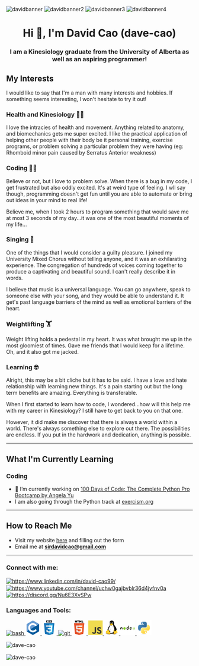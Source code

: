 ![davidbanner](https://github.com/dave-cao/dave-cao/assets/63488152/029e88f5-260d-4e67-99e2-cc77bd69279d)
![davidbanner2](https://github.com/dave-cao/dave-cao/assets/63488152/682138fe-7670-4548-886f-f72b6281ea91)
![davidbanner3](https://github.com/dave-cao/dave-cao/assets/63488152/850440fe-f282-4393-8248-1348c5229088)
![davidbanner4](https://github.com/dave-cao/dave-cao/assets/63488152/012ebb33-3be1-489b-8548-9aeaa2ba1a03)


<h1 align="center">Hi 👋, I'm David Cao (dave-cao)</h1>
<h3 align="center">I am a Kinesiology graduate from the University of Alberta as well as an aspiring programmer!</h3>

## My Interests

I would like to say that I'm a man with many interests and hobbies. If something seems interesting, I won't hesitate to try it out!

### Health and Kinesiology 🏃‍♂️

I love the intracies of health and movement. Anything related to anatomy, and biomechanics gets me super excited. I like the practical application of helping other people with their body be it personal training, exercise programs, or problem solving a particular problem they were having (eg: Rhomboid minor pain caused by Serratus Anterior weakness)

### Coding 👨‍💻

Believe or not, but I love to problem solve. When there is a bug in my code, I get frustrated but also oddly excited. It's at weird type of feeling. I wll say though, programming doesn't get fun until you are able to automate or bring out ideas in your mind to real life!

Believe me, when I took 2 hours to program something that would save me at most 3 seconds of my day...it was one of the most beautiful moments of my life...

### Singing 🎤

One of the things that I would consider a guilty pleasure. I joined my University Mixed Chorus without telling anyone, and it was an exhilarating experience. The congregation of hundreds of voices coming together to produce a captivating and beautiful sound. I can't really describe it in words.

I believe that music is a universal language. You can go anywhere, speak to someone else with your song, and they would be able to understand it. It get's past language barriers of the mind as well as emotional barriers of the heart.

### Weightlifting 🏋️

Weight lifting holds a pedestal in my heart. It was what brought me up in the most gloomiest of times. Gave me friends that I would keep for a lifetime. Oh, and it also got me jacked.

### Learning 🤓

Alright, this may be a bit cliche but it has to be said. I have a love and hate relationship with learning new things. It's a pain starting out but the long term benefits are amazing. Everything is transferable.

When I first started to learn how to code, I wondered...how will this help me with my career in Kinesiology? I still have to get back to you on that one.

However, it did make me discover that there is always a world within a world. There's always something else to explore out there. The possibilities are endless. If you put in the hardwork and dedication, anything is possible.

---

## What I'm Currently Learning

### Coding

- 🔭 I’m currently working on [100 Days of Code: The Complete Python Pro Bootcamp by Angela Yu](https://github.com/dave-cao/100-Days-of-Code-Python)
- I am also going through the Python track at [exercism.org](https://exercism.org/)

---

## How to Reach Me

- Visit my website [here](https://davidcao.xyz/) and filling out the form
- Email me at **sirdavidcao@gmail.com**

---
<h3 align="left">Connect with me:</h3>
<p align="left">
<a href="https://www.linkedin.com/in/david-cao99/" target="blank"><img align="center" src="https://raw.githubusercontent.com/rahuldkjain/github-profile-readme-generator/master/src/images/icons/Social/linked-in-alt.svg" alt="https://www.linkedin.com/in/david-cao99/" height="30" width="40" /></a>
<a href="https://www.youtube.com/channel/UChW0GajbvBLr36d4JVFnV0A" target="blank"><img align="center" src="https://raw.githubusercontent.com/rahuldkjain/github-profile-readme-generator/master/src/images/icons/Social/youtube.svg" alt="https://www.youtube.com/channel/uchw0gajbvblr36d4jvfnv0a" height="30" width="40" /></a>
<a href="https://discord.gg/https://discord.gg/Nu6E3XvSPw" target="blank"><img align="center" src="https://raw.githubusercontent.com/rahuldkjain/github-profile-readme-generator/master/src/images/icons/Social/discord.svg" alt="https://discord.gg/Nu6E3XvSPw" height="30" width="40" /></a>
</p>

<h3 align="left">Languages and Tools:</h3>
<p align="left"> <a href="https://www.gnu.org/software/bash/" target="_blank" rel="noreferrer"> <img src="https://www.vectorlogo.zone/logos/gnu_bash/gnu_bash-icon.svg" alt="bash" width="40" height="40"/> </a> <a href="https://www.cprogramming.com/" target="_blank" rel="noreferrer"> <img src="https://raw.githubusercontent.com/devicons/devicon/master/icons/c/c-original.svg" alt="c" width="40" height="40"/> </a> <a href="https://www.w3schools.com/css/" target="_blank" rel="noreferrer"> <img src="https://raw.githubusercontent.com/devicons/devicon/master/icons/css3/css3-original-wordmark.svg" alt="css3" width="40" height="40"/> </a> <a href="https://git-scm.com/" target="_blank" rel="noreferrer"> <img src="https://www.vectorlogo.zone/logos/git-scm/git-scm-icon.svg" alt="git" width="40" height="40"/> </a> <a href="https://www.w3.org/html/" target="_blank" rel="noreferrer"> <img src="https://raw.githubusercontent.com/devicons/devicon/master/icons/html5/html5-original-wordmark.svg" alt="html5" width="40" height="40"/> </a> <a href="https://developer.mozilla.org/en-US/docs/Web/JavaScript" target="_blank" rel="noreferrer"> <img src="https://raw.githubusercontent.com/devicons/devicon/master/icons/javascript/javascript-original.svg" alt="javascript" width="40" height="40"/> </a> <a href="https://www.linux.org/" target="_blank" rel="noreferrer"> <img src="https://raw.githubusercontent.com/devicons/devicon/master/icons/linux/linux-original.svg" alt="linux" width="40" height="40"/> </a> <a href="https://nodejs.org" target="_blank" rel="noreferrer"> <img src="https://raw.githubusercontent.com/devicons/devicon/master/icons/nodejs/nodejs-original-wordmark.svg" alt="nodejs" width="40" height="40"/> </a> <a href="https://www.python.org" target="_blank" rel="noreferrer"> <img src="https://raw.githubusercontent.com/devicons/devicon/master/icons/python/python-original.svg" alt="python" width="40" height="40"/> </a> </p>

<p><img align="center" src="https://github-readme-stats.vercel.app/api/top-langs?username=dave-cao&show_icons=true&locale=en&layout=compact" alt="dave-cao" /></p>

<p><img align="center" src="https://github-readme-streak-stats.herokuapp.com/?user=dave-cao&" alt="dave-cao" /></p>

<!---
dave-cao/dave-cao is a ✨ special ✨ repository because its `README.md` (this file) appears on your GitHub profile.


You can click the Preview link to take a look at your changes.
--->
